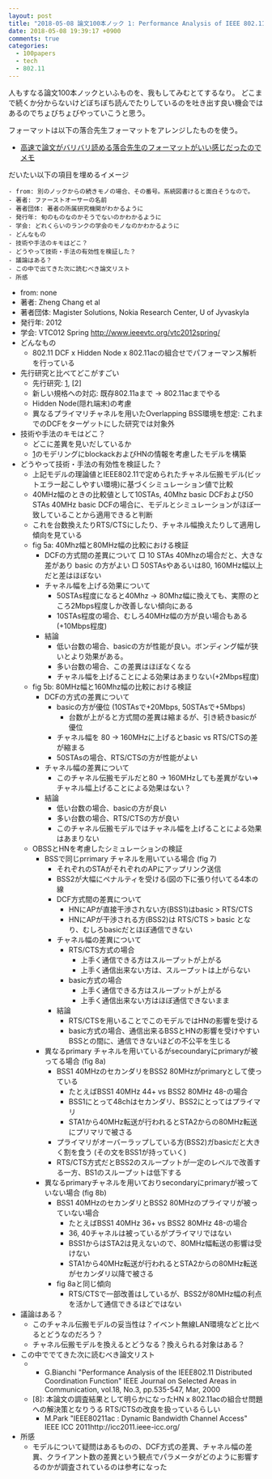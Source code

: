 ```yaml
---
layout: post
title: "2018-05-08 論文100本ノック 1: Performance Analysis of IEEE 802.11ac DCF with Hidden Nodes"
date: 2018-05-08 19:39:17 +0900
comments: true
categories: 
  - 100papers
  - tech
  - 802.11
---
```


人もすなる論文100本ノックといふものを、我もしてみむとてするなり。
どこまで続くか分からないけどぼちぼち読んでたりしているのを吐き出す良い機会ではあるのでちょびちょびやっていこうと思う。

フォーマットは以下の落合先生フォーマットをアレンジしたものを使う。

- [高速で論文がバリバリ読める落合先生のフォーマットがいい感じだったのでメモ](http://lafrenze.hatenablog.com/entry/2015/08/04/120205)

だいたい以下の項目を埋めるイメージ

```text
- from: 別のノックからの続きモノの場合、その番号。系統図書けると面白そうなので。
- 著者: ファーストオーサーの名前
- 著者団体: 著者の所属研究機関がわかるように
- 発行年: 旬のものなのかそうでないのかわかるように
- 学会: どれくらいのランクの学会のモノなのかわかるように
- どんなもの
- 技術や手法のキモはどこ？
- どうやって技術・手法の有効性を検証した？
- 議論はある？
- この中で出てきた次に読むべき論文リスト
- 所感
```


- from: none
- 著者: Zheng Chang et al
- 著者団体: Magister Solutions, Nokia Research Center, U of Jyvaskyla
- 発行年: 2012
- 学会: VTC012 Spring http://www.ieeevtc.org/vtc2012spring/
- どんなもの
  - 802.11 DCF x Hidden Node x 802.11acの組合せでパフォーマンス解析を行っている
- 先行研究と比べてどこがすごい
  - 先行研究: [1], [2]
  - 新しい規格への対応: 既存802.11aまで -> 802.11acまでやる
  - Hidden Node(隠れ端末)の考慮
  - 異なるプライマリチャネルを用いたOverlapping BSS環境を想定: これまでのDCFをターゲットにした研究では対象外
- 技術や手法のキモはどこ？
  - どこに差異を見いだしているか
  - [1]のモデリングにblockackおよびHNの情報を考慮したモデルを構築
- どうやって技術・手法の有効性を検証した？
  - 上記モデルの理論値とIEEE802.11で定められたチャネル伝搬モデル(ビットエラー起こしやすい環境)に基づくシミュレーション値で比較
  - 40MHz幅のときの比較値として10STAs, 40Mhz basic DCFおよび50 STAs 40MHz basic DCFの場合に、モデルとシミュレーションがほぼ一致していることから適用できると判断
  - これを台数換えたりRTS/CTSにしたり、チャネル幅換えたりして適用し傾向を見ている
  - fig 5a: 40Mhz幅と80MHz幅の比較における検証
    - DCFの方式間の差異について
      □ 10 STAs 40Mhzの場合だと、大きな差があり basic の方がよい
      □ 50STAsやあるいは80, 160MHz幅以上だと差はほぼない
    - チャネル幅を上げる効果について
      - 50STAs程度になると40Mhz -> 80Mhz幅に換えても、実際のところ2Mbps程度しか改善しない傾向にある
      - 10STAs程度の場合、むしろ40MHz幅の方が良い場合もある(+10Mbps程度)
    - 結論
      - 低い台数の場合、basicの方が性能が良い。ボンディング幅が狭いとより効果がある。
      - 多い台数の場合、この差異はほぼなくなる
      - チャネル幅を上げることによる効果はあまりない(+2Mbps程度)
  - fig 5b: 80MHz幅と160Mhz幅の比較における検証
    - DCFの方式の差異について
      - basicの方が優位 (10STAsで+20Mbps,  50STAsで+5Mbps)
        - 台数が上がると方式間の差異は縮まるが、引き続きbasicが優位
      - チャネル幅を 80 -> 160MHzに上げるとbasic vs RTS/CTSの差が縮まる
      - 50STAsの場合、RTS/CTSの方が性能がよい
    - チャネル幅の差異について
      - このチャネル伝搬モデルだと80 -> 160MHzしても差異がない=> チャネル幅上げることによる効果はない？
    - 結論
      - 低い台数の場合、basicの方が良い
      - 多い台数の場合、RTS/CTSの方が良い
      - このチャネル伝搬モデルではチャネル幅を上げることによる効果はあまりない
  - OBSSとHNを考慮したシミュレーションの検証
    - BSSで同じprrimary チャネルを用いている場合 (fig 7)
      - それぞれのSTAがそれぞれのAPにアップリンク送信
      - BSS2が大幅にペナルティを受ける(図の下に張り付いてる4本の線
      - DCF方式間の差異について
        - HNにAPが直接干渉されない方(BSS1)はbasic > RTS/CTS
        - HNにAPが干渉される方(BSS2)は RTS/CTS > basic となり、むしろbasicだとほぼ通信できない
      - チャネル幅の差異について
        - RTS/CTS方式の場合
          - 上手く通信できる方はスループットが上がる
          - 上手く通信出来ない方は、スループットは上がらない
        - basic方式の場合
          - 上手く通信できる方はスループットが上がる
          - 上手く通信出来ない方はほぼ通信できないまま
      - 結論
        - RTS/CTSを用いることでこのモデルではHNの影響を受ける
        - basic方式の場合、通信出来るBSSとHNの影響を受けやすいBSSとの間に、通信できないほどの不公平を生じる
    - 異なるprimary チャネルを用いているがsecoundaryにprimaryが被ってる場合 (fig 8a)
      - BSS1 40MHzのセカンダリをBSS2 80MHzがprimaryとして使っている
        - たとえばBSS1 40MHz 44+ vs BSS2 80MHz 48-の場合
        - BSS1にとって48chはセカンダリ、BSS2にとってはプライマリ
        - STA1から40MHz転送が行われるとSTA2からの80MHz転送にプリマリで被さる
      - プライマリがオーバーラップしている方(BSS2)ガbasicだと大きく割を食う (その文をBSS1が持っていく)
      - RTS/CTS方式だとBSS2のスループットが一定のレベルで改善する一方、BS1のスループットは低下する
    - 異なるprimaryチャネルを用いておりsecondaryにprimaryが被っていない場合 (fig 8b)
      - BSS1 40MHzのセカンダリとBSS2 80MHzのプライマリが被っていない場合
        - たとえばBSS1 40MHz 36+ vs BSS2 80MHz 48-の場合
        - 36, 40チャネルは被っているがプライマリではない
        - BSS1からはSTA2は見えないので、80MHz幅転送の影響は受けない
        - STA1から40MHz転送が行われるとSTA2からの80MHz転送がセカンダリ以降で被さる
      - fig 8aと同じ傾向
        - RTS/CTSで一部改善はしているが、BSS2が80MHz幅の利点を活かして通信できるほどではない
- 議論はある？
  - このチャネル伝搬モデルの妥当性は？イベント無線LAN環境などと比べるとどうなのだろう？
  - チャネル伝搬モデルを換えるとどうなる？換えられる対象はある？
- この中ででてきた次に読むべき論文リスト
  - [1]: モデリングの元となる論文
    - G.Bianchi "Performance Analysis of the IEEE802.11 Distributed Coordination Function" IEEE Journal on Selected Areas in Communication, vol.18, No.3, pp.535-547, Mar, 2000
  - [8]: 本論文の調査結果として明らかになったHN x 802.11acの組合せ問題への解決策となりうる RTS/CTSの改良を扱っているらしい
    - M.Park "IEEE80211ac : Dynamic Bandwidth Channel Access" IEEE ICC 2011http://icc2011.ieee-icc.org/
- 所感
  - モデルについて疑問はあるものの、DCF方式の差異、チャネル幅の差異、クライアント数の差異という観点でパラメータがどのように影響するのかが調査されているのは参考になった

